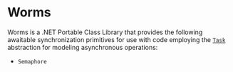 # Worms

Worms is a .NET Portable Class Library that provides the following awaitable
synchronization primitives for use with code employing the [`Task`][task]
abstraction for modeling asynchronous operations:

* `Semaphore`


  [task]: https://msdn.microsoft.com/en-us/library/system.threading.tasks.task(v=vs.110).aspx
